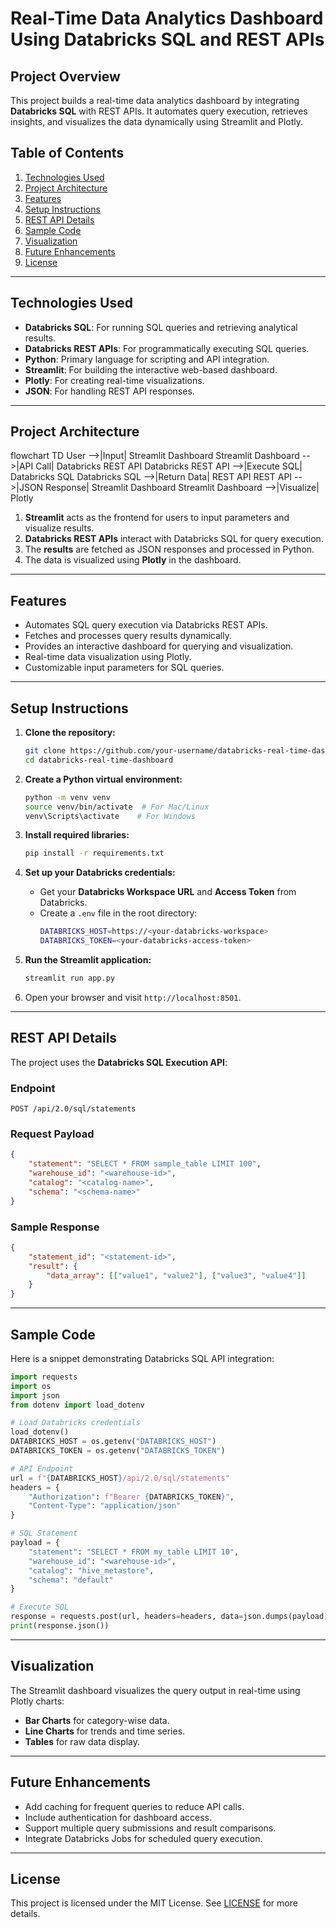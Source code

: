 # Real-Time Data Analytics Dashboard Using Databricks SQL and REST APIs

## Project Overview
This project builds a real-time data analytics dashboard by integrating **Databricks SQL** with REST APIs. It automates query execution, retrieves insights, and visualizes the data dynamically using Streamlit and Plotly.

## Table of Contents
1. [Technologies Used](#technologies-used)
2. [Project Architecture](#project-architecture)
3. [Features](#features)
4. [Setup Instructions](#setup-instructions)
5. [REST API Details](#rest-api-details)
6. [Sample Code](#sample-code)
7. [Visualization](#visualization)
8. [Future Enhancements](#future-enhancements)
9. [License](#license)

---

## Technologies Used
- **Databricks SQL**: For running SQL queries and retrieving analytical results.
- **Databricks REST APIs**: For programmatically executing SQL queries.
- **Python**: Primary language for scripting and API integration.
- **Streamlit**: For building the interactive web-based dashboard.
- **Plotly**: For creating real-time visualizations.
- **JSON**: For handling REST API responses.

---

## Project Architecture


flowchart TD
    User -->|Input| Streamlit Dashboard
    Streamlit Dashboard -->|API Call| Databricks REST API
    Databricks REST API -->|Execute SQL| Databricks SQL
    Databricks SQL -->|Return Data| REST API
    REST API -->|JSON Response| Streamlit Dashboard
    Streamlit Dashboard -->|Visualize| Plotly
    

1. **Streamlit** acts as the frontend for users to input parameters and visualize results.
2. **Databricks REST APIs** interact with Databricks SQL for query execution.
3. The **results** are fetched as JSON responses and processed in Python.
4. The data is visualized using **Plotly** in the dashboard.

---

## Features
- Automates SQL query execution via Databricks REST APIs.
- Fetches and processes query results dynamically.
- Provides an interactive dashboard for querying and visualization.
- Real-time data visualization using Plotly.
- Customizable input parameters for SQL queries.

---

## Setup Instructions

1. **Clone the repository:**
   ```bash
   git clone https://github.com/your-username/databricks-real-time-dashboard.git
   cd databricks-real-time-dashboard
   ```

2. **Create a Python virtual environment:**
   ```bash
   python -m venv venv
   source venv/bin/activate  # For Mac/Linux
   venv\Scripts\activate    # For Windows
   ```

3. **Install required libraries:**
   ```bash
   pip install -r requirements.txt
   ```

4. **Set up your Databricks credentials:**
   - Get your **Databricks Workspace URL** and **Access Token** from Databricks.
   - Create a `.env` file in the root directory:
     ```bash
     DATABRICKS_HOST=https://<your-databricks-workspace>
     DATABRICKS_TOKEN=<your-databricks-access-token>
     ```

5. **Run the Streamlit application:**
   ```bash
   streamlit run app.py
   ```

6. Open your browser and visit `http://localhost:8501`.

---

## REST API Details
The project uses the **Databricks SQL Execution API**:

### Endpoint
```
POST /api/2.0/sql/statements
```

### Request Payload
```json
{
    "statement": "SELECT * FROM sample_table LIMIT 100",
    "warehouse_id": "<warehouse-id>",
    "catalog": "<catalog-name>",
    "schema": "<schema-name>"
}
```

### Sample Response
```json
{
    "statement_id": "<statement-id>",
    "result": {
        "data_array": [["value1", "value2"], ["value3", "value4"]]
    }
}
```

---

## Sample Code
Here is a snippet demonstrating Databricks SQL API integration:

```python
import requests
import os
import json
from dotenv import load_dotenv

# Load Databricks credentials
load_dotenv()
DATABRICKS_HOST = os.getenv("DATABRICKS_HOST")
DATABRICKS_TOKEN = os.getenv("DATABRICKS_TOKEN")

# API Endpoint
url = f"{DATABRICKS_HOST}/api/2.0/sql/statements"
headers = {
    "Authorization": f"Bearer {DATABRICKS_TOKEN}",
    "Content-Type": "application/json"
}

# SQL Statement
payload = {
    "statement": "SELECT * FROM my_table LIMIT 10",
    "warehouse_id": "<warehouse-id>",
    "catalog": "hive_metastore",
    "schema": "default"
}

# Execute SQL
response = requests.post(url, headers=headers, data=json.dumps(payload))
print(response.json())
```

---

## Visualization
The Streamlit dashboard visualizes the query output in real-time using Plotly charts:

- **Bar Charts** for category-wise data.
- **Line Charts** for trends and time series.
- **Tables** for raw data display.

---

## Future Enhancements
- Add caching for frequent queries to reduce API calls.
- Include authentication for dashboard access.
- Support multiple query submissions and result comparisons.
- Integrate Databricks Jobs for scheduled query execution.

---

## License
This project is licensed under the MIT License. See [LICENSE](LICENSE) for more details.
